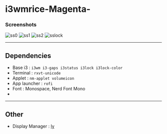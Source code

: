 # i3wmrice-Magenta-
### Screenshots
![ss0](https://user-images.githubusercontent.com/60602839/190599243-3282b292-eee2-49c0-9a87-d492d1533425.png)
![ss1](https://user-images.githubusercontent.com/60602839/190599257-66dbcf10-cb23-467e-91af-5ff5f69bda68.png)
![ss2](https://user-images.githubusercontent.com/60602839/190599266-77483b5e-d63b-4cb8-af5c-84d45f859bba.png)
![sslock](https://user-images.githubusercontent.com/60602839/190599281-7f019d07-7c76-4250-9005-df735e832a60.png)
***

## Dependencies
* Base i3           : `i3wm i3-gaps i3status i3lock i3lock-color`
* Terminal          : `rxvt-unicode`
* Applet            : `nm-applet volumeicon`
* App launcher      : `rofi`
* Font              : Monospace, Nerd Font Mono
* 

***
## Other
* Display Manager   : [ly](https://github.com/fairyglade/ly)
